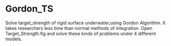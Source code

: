 # Gordon_TS
Solve target_strength of rigid surface underwater,using Gordon Algorithm.
It takes researchers less time than normal methods of integration.
Open Target_Strength.fig and solve these kinds of problems under 4 different models.



